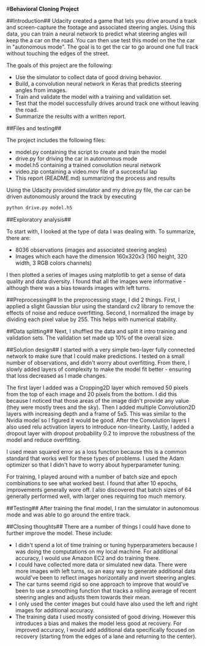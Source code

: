 #**Behavioral Cloning Project** 

##Introduction##
Udacity created a game that lets you drive around a track and screen-capture the footage and associated steering angles. Using this data, you can train a neural network to predict what steering angles will keep the a car on the road. You can then use test this model on the the car in "autonomous mode". The goal is to get the car to go around one full track without touching the edges of the street. 

The goals of this project are the following:
* Use the simulator to collect data of good driving behavior.
* Build, a convolution neural network in Keras that predicts steering angles from images.
* Train and validate the model with a training and validation set.
* Test that the model successfully drives around track one without leaving the road.
* Summarize the results with a written report.


##Files and testing##

The project includes the following files:
* model.py containing the script to create and train the model
* drive.py for driving the car in autonomous mode
* model.h5 containing a trained convolution neural network 
* video.zip containing a video.mov file of a successful lap
* This report (README.md) summarizing the process and results


Using the Udacity provided simulator and my drive.py file, the car can be driven autonomously around the track by executing 
```sh
python drive.py model.h5
```


##Exploratory analysis##

To start with, I looked at the type of data I was dealing with. To summarize, there are:
* 8036 observations (images and associated steering angles)
* Images which each have the dimension 160x320x3 (160 height, 320 width, 3 RGB colors channels)

I then plotted a series of images using matplotlib to get a sense of data quality and data diversity. I found that all the images were informative - although there was a bias towards images with left turns.


##Preprocessing##
In the preprocessing stage, I did 2 things. First, I applied a slight Gaussian blur using the standard cv2 library to remove the effects of noise and reduce overfitting. Second, I normalized the image by dividing each pixel value by 255. This helps with numerical stability.


##Data splitting##
Next, I shuffled the data and split it intro training and validation sets. The validation set made up 10% of the overall size. 


##Solution design##
I started with a very simple two-layer fully connected network to make sure that I could make predictions. I tested on a  small number of observations, and didn't worry about overfitting. From there, I slowly added layers of complexity to make the model fit better - ensuring that loss decreased as I made changes. 

The first layer I added was a Cropping2D layer which removed 50 pixels from the top of each image and 20 pixels from the bottom. I did this because I noticed that those areas of the image didn't provide any value (they were mostly trees and the sky). Then I added multiple Convolution2D layers with increasing depth and a frame of 5x5. This was similar to the Nvidia model so I figured it would be good. After the Convolution layers I also used relu activation layers to introduce non-linearity. Lastly, I added a dropout layer with dropout probability 0.2 to improve the robustness of the model and reduce overfitting.

I used mean squared error as a loss function because this is a common standard that works well for these types of problems. I used the Adam optimizer so that I didn't have to worry about hyperparameter tuning. 

For training, I played around with a number of batch size and epoch combinations to see what worked best. I found that after 10 epochs, improvements generally wore off. I also discovered that batch sizes of 64 generally performed well, with larger ones requiring too much memory. 


##Testing##
After training the final model, I ran the simulator in autonomous mode and was able to go around the entire track. 


##Closing thoughts##
There are a number of things I could have done to further improve the model. These include:
* I didn't spend a lot of time training or tuning hyperparameters because I was doing the computations on my local machine. For additional accuracy, I would use Amazon EC2 and do training there. 
* I could have collected more data or simulated new data. There were more images with left turns, so an easy way to generate additional data would've been to reflect images horizontally and invert steering angles. 
* The car turns seemd rigid so one approach to improve that would've been to use a smoothing function that tracks a rolling average of recent steering angles and adjusts them towards their mean.
* I only used the center images but could have also used the left and right images for additional accuracy. 
* The training data I used mostly consisted of good driving. However this introduces a bias and makes the model less good at recovery. For improved accuracy, I would add additional data specifically focused on recovery (starting from the edges of a lane and returning to the center).


